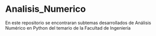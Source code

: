 # Analisis_Numerico
En este repositorio se encontraran subtemas desarrollados de Análisis Numérico en Python del temario de la Facultad de Ingeniería
